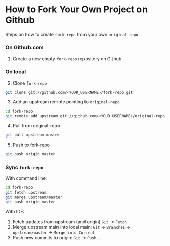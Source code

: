 # How to Fork Your Own Project on Github

Steps on how to create `fork-repo` from your own `original-repo`

### On Github.com
1. Create a new empty `fork-repo` repository on Github

### On local
2. Clone `fork-repo`

```bash
git clone git://github.com/<YOUR_USERNAME>/fork-repo.git
```

3. Add an upstream remote pointing to `original-repo`

```bash
cd fork-repo
git remote add upstream git://github.com/<YOUR_USERNAME>/original-repo.git
```

4. Pull from original-repo

```bash
git pull upstream master
```

5. Push to fork-repo

```bash
git push origin master
```


### Sync `fork-repo`
With command line:

```bash
cd fork-repo
git fetch upstream
git merge upstream/master
git push origin master
```
With IDE:
1. Fetch updates from upstream (and origin) `Git` -> `Fetch`
2. Merge upstream main into local main: `Git` -> `Branches` -> `upstream/master` -> `Merge into Current`
3. Push new commits to origin: `Git` -> `Push...` 
